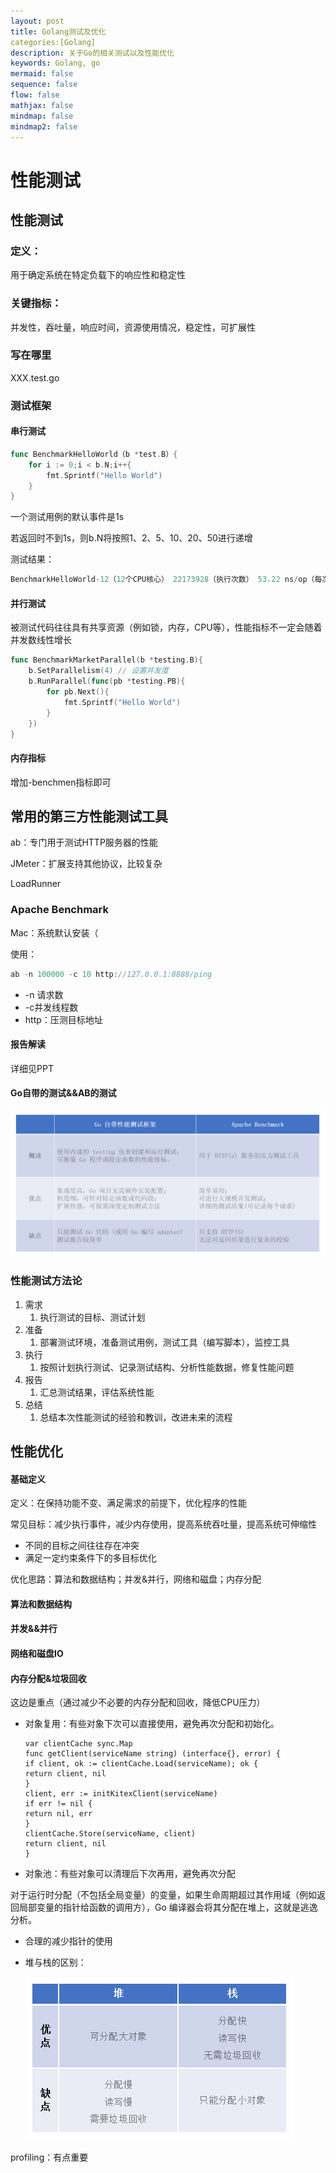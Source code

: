 ```yaml
---
layout: post
title: Golang测试及优化
categories:[Golang]
description: 关于Go的相关测试以及性能优化
keywords: Golang, go
mermaid: false
sequence: false
flow: false
mathjax: false
mindmap: false
mindmap2: false
---
```


# 性能测试

## 性能测试

### 定义：

用于确定系统在特定负载下的响应性和稳定性

### 关键指标：

并发性，吞吐量，响应时间，资源使用情况，稳定性，可扩展性

### 写在哪里

XXX.test.go

### 测试框架

#### 串行测试

```go
func BenchmarkHelloWorld（b *test.B）{
	for i := 0;i < b.N;i++{
		fmt.Sprintf("Hello World")
	}
}
```

一个测试用例的默认事件是1s

若返回时不到1s，则b.N将按照1、2、5、10、20、50进行递增

测试结果：

```go
BenchmarkHelloWorld-12（12个CPU核心） 22173928（执行次数） 53.22 ns/op（每次好事53.22ns）
```

#### 并行测试

被测试代码往往具有共享资源（例如锁，内存，CPU等），性能指标不一定会随着并发数线性增长

```go
func BenchmarkMarketParallel(b *testing.B){
	b.SetParallelism(4) // 设置并发度
	b.RunParallel(func(pb *testing.PB){
		for pb.Next(){
			fmt.Sprintf("Hello World")
		}
	})
}
```

#### 内存指标

增加-benchmen指标即可

## 常用的第三方性能测试工具

ab：专门用于测试HTTP服务器的性能

JMeter：扩展支持其他协议，比较复杂

LoadRunner

### Apache Benchmark

Mac：系统默认安装（

使用：

```go
ab -n 100000 -c 10 http://127.0.0.1:8888/ping
```

* -n 请求数
* -c并发线程数
* http：压测目标地址

#### 报告解读

详细见PPT

#### Go自带的测试&&AB的测试

![202307151052531.png](https://github.com/ShadowOnYOU/images/blob/main/202307151052531.png?raw=true)

### 性能测试方法论

1. 需求
   1. 执行测试的目标、测试计划
2. 准备
   1. 部署测试环境，准备测试用例，测试工具（编写脚本），监控工具
3. 执行
   1. 按照计划执行测试、记录测试结构、分析性能数据，修复性能问题
4. 报告
   1. 汇总测试结果，评估系统性能
5. 总结
   1. 总结本次性能测试的经验和教训，改进未来的流程

## 性能优化

#### 基础定义

定义：在保持功能不变、满足需求的前提下，优化程序的性能

常见目标：减少执行事件，减少内存使用，提高系统吞吐量，提高系统可伸缩性

* 不同的目标之间往往存在冲突
* 满足一定约束条件下的多目标优化

优化思路：算法和数据结构；并发&并行，网络和磁盘；内存分配

#### 算法和数据结构

#### 并发&&并行

#### 网络和磁盘IO

#### 内存分配&垃圾回收

这边是重点（通过减少不必要的内存分配和回收，降低CPU压力）

* 对象复用：有些对象下次可以直接使用，避免再次分配和初始化。

  ```gp
  var clientCache sync.Map
  func getClient(serviceName string) (interface{}, error) {
  if client, ok := clientCache.Load(serviceName); ok {
  return client, nil
  }
  client, err := initKitexClient(serviceName)
  if err != nil {
  return nil, err
  }
  clientCache.Store(serviceName, client)
  return client, nil
  }
  ```

* 对象池：有些对象可以清理后下次再用，避免再次分配

对于运行时分配（不包括全局变量）的变量，如果生命周期超过其作用域（例如返回局部变量的指针给函数的调用方），Go 编译器会将其分配在堆上，这就是逃逸分析。

* 合理的减少指针的使用

* 堆与栈的区别：

  ![202307151130596.png](https://github.com/ShadowOnYOU/images/blob/main/202307151130596.png?raw=true)

profiling：有点重要